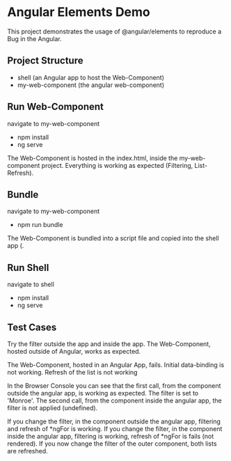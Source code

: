 # Angular Elements Demo

This project demonstrates the usage of @angular/elements to reproduce a Bug in the Angular.

## Project Structure
+ shell (an Angular app to host the Web-Component)
+ my-web-component (the angular web-component)

## Run Web-Component
navigate to my-web-component  
+ npm install  
+ ng serve  

The Web-Component is hosted in the index.html, inside the my-web-component project. Everything is working as expected (Filtering, List-Refresh).

## Bundle
navigate to my-web-component  
+ npm run bundle

The Web-Component is bundled into a script file and copied into the shell app (.

## Run Shell
navigate to shell  
+ npm install
+ ng serve

## Test Cases
Try the filter outside the app and inside the app.
The Web-Component, hosted outside of Angular, works as expected.

The Web-Component, hosted in an Angular App, fails. Initial data-binding is not working. Refresh of the list is not working

In the Browser Console you can see that the first call, from the component outside the angular app, is working as expected. The filter is set to 'Monroe'.
The second call, from the component inside the angular app, the filter is not applied (undefined).

If you change the filter, in the component outside the angular app, filtering and refresh of *ngFor is working.
If you change the filter, in the component inside the angular app, filtering is working, refresh of *ngFor is fails (not rendered).
If you now change the filter of the outer component, both lists are refreshed.
